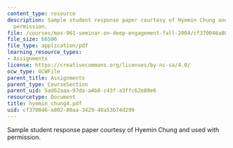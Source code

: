```yaml
---
content_type: resource
description: Sample student response paper courtesy of Hyemin Chung and used with
  permission.
file: /courses/mas-961-seminar-on-deep-engagement-fall-2004/cf370046a80280aa342948a53b74d299_hyemin_chung4.pdf
file_size: 66506
file_type: application/pdf
learning_resource_types:
- Assignments
license: https://creativecommons.org/licenses/by-nc-sa/4.0/
ocw_type: OCWFile
parent_title: Assignments
parent_type: CourseSection
parent_uid: 5ad62aaa-97da-a4b8-c43f-a3ffc62e80e6
resourcetype: Document
title: hyemin_chung4.pdf
uid: cf370046-a802-80aa-3429-48a53b74d299
---
```

Sample student response paper courtesy of Hyemin Chung and used with permission.